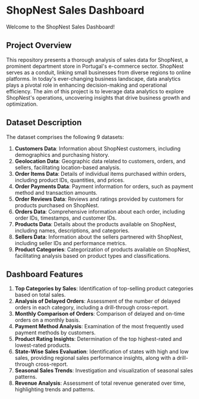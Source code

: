 # ShopNest Sales Dashboard

Welcome to the ShopNest Sales Dashboard!

## Project Overview

This repository presents a thorough analysis of sales data for ShopNest, a prominent department store in Portugal's e-commerce sector. ShopNest serves as a conduit, linking small businesses from diverse regions to online platforms. In today's ever-changing business landscape, data analytics plays a pivotal role in enhancing decision-making and operational efficiency. The aim of this project is to leverage data analytics to explore ShopNest's operations, uncovering insights that drive business growth and optimization.

## Dataset Description

The dataset comprises the following 9 datasets:

1. **Customers Data**: Information about ShopNest customers, including demographics and purchasing history.
2. **Geolocation Data**: Geographic data related to customers, orders, and sellers, facilitating location-based analysis.
3. **Order Items Data**: Details of individual items purchased within orders, including product IDs, quantities, and prices.
4. **Order Payments Data**: Payment information for orders, such as payment method and transaction amounts.
5. **Order Reviews Data**: Reviews and ratings provided by customers for products purchased on ShopNest.
6. **Orders Data**: Comprehensive information about each order, including order IDs, timestamps, and customer IDs.
7. **Products Data**: Details about the products available on ShopNest, including names, descriptions, and categories.
8. **Sellers Data**: Information about the sellers partnered with ShopNest, including seller IDs and performance metrics.
9. **Product Categories**: Categorization of products available on ShopNest, facilitating analysis based on product types and classifications.

## Dashboard Features

1. **Top Categories by Sales**: Identification of top-selling product categories based on total sales.
2. **Analysis of Delayed Orders**: Assessment of the number of delayed orders in each category, including a drill-through cross-report.
3. **Monthly Comparison of Orders**: Comparison of delayed and on-time orders on a monthly basis.
4. **Payment Method Analysis**: Examination of the most frequently used payment methods by customers.
5. **Product Rating Insights**: Determination of the top highest-rated and lowest-rated products.
6. **State-Wise Sales Evaluation**: Identification of states with high and low sales, providing regional sales performance insights, along with a drill-through cross-report.
7. **Seasonal Sales Trends**: Investigation and visualization of seasonal sales patterns.
8. **Revenue Analysis**: Assessment of total revenue generated over time, highlighting trends and patterns.
```
